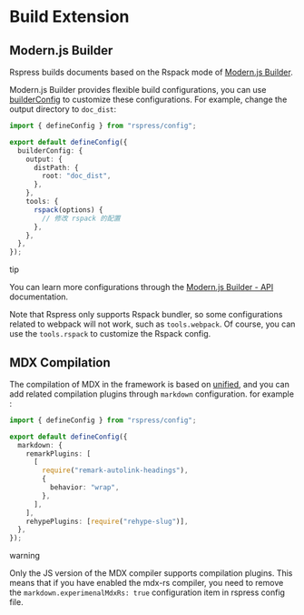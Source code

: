 # Build Extension

## Modern.js Builder

Rspress builds documents based on the Rspack mode of [Modern.js Builder](https://modernjs.dev/builder/en/).

Modern.js Builder provides flexible build configurations, you can use [builderConfig](/api/config/config-build.html#builderconfig) to customize these configurations. For example, change the output directory to `doc_dist`:

```ts
import { defineConfig } from "rspress/config";

export default defineConfig({
  builderConfig: {
    output: {
      distPath: {
        root: "doc_dist",
      },
    },
    tools: {
      rspack(options) {
        // 修改 rspack 的配置
      },
    },
  },
});
```

tip

You can learn more configurations through the [Modern.js Builder - API](https://modernjs.dev/builder/en/api/index.html) documentation.

Note that Rspress only supports Rspack bundler, so some configurations related to webpack will not work, such as `tools.webpack`. Of course, you can use the `tools.rspack` to customize the Rspack config.

## MDX Compilation

The compilation of MDX in the framework is based on [unified](https://github.com/unifiedjs/unified), and you can add related compilation plugins through `markdown` configuration. for example
:

```ts
import { defineConfig } from "rspress/config";

export default defineConfig({
  markdown: {
    remarkPlugins: [
      [
        require("remark-autolink-headings"),
        {
          behavior: "wrap",
        },
      ],
    ],
    rehypePlugins: [require("rehype-slug")],
  },
});
```

warning

Only the JS version of the MDX compiler supports compilation plugins. This means that if you have enabled the mdx-rs compiler, you need to remove the `markdown.experimenalMdxRs: true` configuration item in rspress config file.
